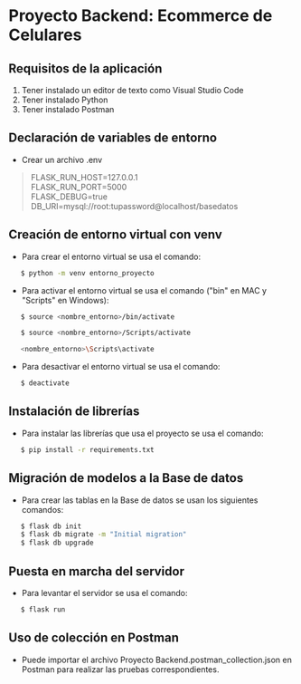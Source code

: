 # Proyecto Backend: Ecommerce de Celulares

## Requisitos de la aplicación
1. Tener instalado un editor de texto como Visual Studio Code
2. Tener instalado Python
3. Tener instalado Postman
## Declaración de variables de entorno
- Crear un archivo .env
> FLASK_RUN_HOST=127.0.0.1   
> FLASK_RUN_PORT=5000  
> FLASK_DEBUG=true  
> DB_URI=mysql://root:tupassword@localhost/basedatos

## Creación de entorno virtual con venv
- Para crear el entorno virtual se usa el comando:
```bash
   $ python -m venv entorno_proyecto
```
- Para activar el entorno virtual se usa el comando ("bin" en MAC y "Scripts" en Windows):
```bash
   $ source <nombre_entorno>/bin/activate
```
```bash
   $ source <nombre_entorno>/Scripts/activate
```
```bash
   <nombre_entorno>\Scripts\activate
```
- Para desactivar el entorno virtual se usa el comando:
```bash
   $ deactivate
```
## Instalación de librerías
- Para instalar las librerías que usa el proyecto se usa el comando:
```bash
   $ pip install -r requirements.txt
```
## Migración de modelos a la Base de datos
- Para crear las tablas en la Base de datos se usan los siguientes comandos:
```bash
   $ flask db init
   $ flask db migrate -m "Initial migration"
   $ flask db upgrade
```
## Puesta en marcha del servidor
- Para levantar el servidor se usa el comando:
```bash
   $ flask run
```
## Uso de colección en Postman
- Puede importar el archivo Proyecto Backend.postman_collection.json en Postman para realizar las pruebas correspondientes.
